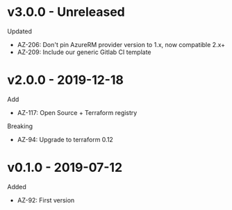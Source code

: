 # v3.0.0 - Unreleased

Updated
  * AZ-206: Don't pin AzureRM provider version to 1.x, now compatible 2.x+
  * AZ-209: Include our generic Gitlab CI template

# v2.0.0 - 2019-12-18

Add
  * AZ-117: Open Source + Terraform registry
  
Breaking
  * AZ-94: Upgrade to terraform 0.12

# v0.1.0 - 2019-07-12

Added
  * AZ-92: First version
